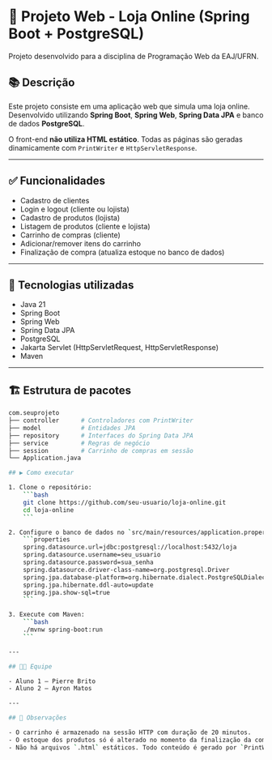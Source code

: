 # 🛒 Projeto Web - Loja Online (Spring Boot + PostgreSQL)

Projeto desenvolvido para a disciplina de Programação Web da EAJ/UFRN.

## 📚 Descrição

Este projeto consiste em uma aplicação web que simula uma loja online. Desenvolvido utilizando **Spring Boot**, **Spring Web**, **Spring Data JPA** e banco de dados **PostgreSQL**.

O front-end **não utiliza HTML estático**. Todas as páginas são geradas dinamicamente com `PrintWriter` e `HttpServletResponse`.

---

## ✅ Funcionalidades

- Cadastro de clientes
- Login e logout (cliente ou lojista)
- Cadastro de produtos (lojista)
- Listagem de produtos (cliente e lojista)
- Carrinho de compras (cliente)
- Adicionar/remover itens do carrinho
- Finalização de compra (atualiza estoque no banco de dados)

---

## 🧰 Tecnologias utilizadas

- Java 21
- Spring Boot
- Spring Web
- Spring Data JPA
- PostgreSQL
- Jakarta Servlet (HttpServletRequest, HttpServletResponse)
- Maven

---

## 🏗️ Estrutura de pacotes

```bash
com.seuprojeto
├── controller      # Controladores com PrintWriter
├── model           # Entidades JPA
├── repository      # Interfaces do Spring Data JPA
├── service         # Regras de negócio
├── session         # Carrinho de compras em sessão
└── Application.java

## ▶️ Como executar

1. Clone o repositório:
    ```bash
    git clone https://github.com/seu-usuario/loja-online.git
    cd loja-online
    ```

2. Configure o banco de dados no `src/main/resources/application.properties` com os dados do seu PostgreSQL:
    ```properties
    spring.datasource.url=jdbc:postgresql://localhost:5432/loja
    spring.datasource.username=seu_usuario
    spring.datasource.password=sua_senha
    spring.datasource.driver-class-name=org.postgresql.Driver
    spring.jpa.database-platform=org.hibernate.dialect.PostgreSQLDialect
    spring.jpa.hibernate.ddl-auto=update
    spring.jpa.show-sql=true
    ```

3. Execute com Maven:
    ```bash
    ./mvnw spring-boot:run
    ```

---

## 👨‍🏫 Equipe

- Aluno 1 – Pierre Brito
- Aluno 2 – Ayron Matos

---

## 📌 Observações

- O carrinho é armazenado na sessão HTTP com duração de 20 minutos.
- O estoque dos produtos só é alterado no momento da finalização da compra.
- Não há arquivos `.html` estáticos. Todo conteúdo é gerado por `PrintWriter`.
